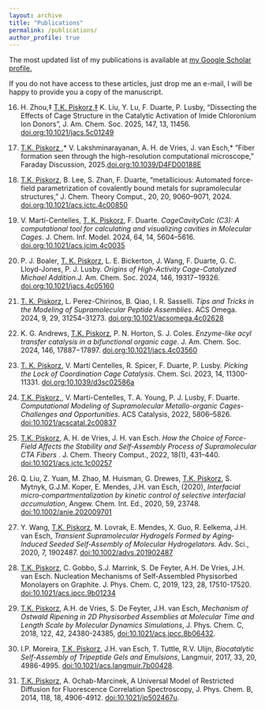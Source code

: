 ```yaml
---
layout: archive
title: "Publications"
permalink: /publications/
author_profile: true
---
```


The most updated list of my publications is available at <u><a href="https://scholar.google.pl/citations?user=DMmIVeoAAAAJ&hl=en">my Google Scholar profile</a>.</u>

If you do not have access to these articles, just drop me an e-mail, I will be happy to provide you a copy of the manuscript.

16. H. Zhou,‡ <u> T.K. Piskorz,‡</u> K. Liu, Y. Lu, F. Duarte, P. Lusby, “Dissecting the Effects of Cage Structure in the Catalytic Activation of Imide Chloronium Ion Donors”, J. Am. Chem. Soc. 2025, 147, 13, 11456. <a href='https://doi.org/10.1021/jacs.5c01249'>doi.org:10.1021/jacs.5c01249</a>

15. <u> T.K. Piskorz </u>,\* V. Lakshminarayanan, A. H. de Vries, J. van Esch,\* ”Fiber formation seen through the high-resolution computational microscope,” Faraday Discussion, 2025.<a href='http://dx.doi.org/10.1039/D4FD00188E'>doi.org:10.1039/D4FD00188E</a>

14. <u> T.K. Piskorz</u>, B. Lee, S. Zhan, F. Duarte, “metallicious: Automated force-field parametrization of covalently bound metals for supramolecular structures,” J. Chem. Theory Comput., 20, 20, 9060–9071, 2024. <a href="https://doi.org/10.1021/acs.jctc.4c00850">doi.org:10.1021/acs.jctc.4c00850</a>

13. V. Martí-Centelles, <u>T. K. Piskorz</u>, F. Duarte. <i>CageCavityCalc (C3): A computational tool for calculating and visualizing cavities in Molecular Cages</i>. J. Chem. Inf. Model. 2024, 64, 14, 5604–5616. <a href="https://doi.org/10.1021/acs.jcim.4c00355">doi.org:10.1021/acs.jcim.4c0035</a>

12. P. J. Boaler, <u>T. K. Piskorz</u>, L. E. Bickerton, J. Wang, F. Duarte, G. C. Lloyd-Jones, P. J. Lusby. <i>Origins of High-Activity Cage-Catalyzed Michael Addition</i>.J. Am. Chem. Soc. 2024, 146, 19317−19326. <a href="https://doi.org/10.1021/jacs.4c05160">doi.org:10.1021/jacs.4c05160</a>

11. <u> T. K. Piskorz</u>, L. Perez-Chirinos, B. Qiao, I. R. Sasselli. <i>Tips and Tricks in the Modeling of Supramolecular Peptide Assemblies</i>. ACS Omega.  2024, 9, 29, 31254–31273. <a href="https://doi.org/10.1021/acsomega.4c02628">doi.org:10.1021/acsomega.4c02628</a>

10. K. G. Andrews, <u> T.K. Piskorz</u>, P. N. Horton, S. J. Coles. <i>Enzyme-like acyl transfer catalysis in a bifunctional organic cage</i>. J. Am. Chem. Soc. 2024, 146, 17887−17897. <a href="https://doi.org/10.1021/jacs.4c03560">doi.org:10.1021/jacs.4c03560</a>

9. <u>T. K. Piskorz</u>, V. Martí Centelles, R. Spicer, F. Duarte, P. Lusby. <i>Picking the Lock of Coordination Cage Catalysis</i>. Chem. Sci. 2023, 14, 11300-11331. <a href="https://doi.org/10.1039/d3sc02586a">doi.org:10.1039/d3sc02586a</a>

8. <u>T.K. Piskorz,</u>, V. Martí-Centelles, T. A. Young, P. J. Lusby, F. Duarte. <i>Computational Modeling of Supramolecular Metallo-organic Cages-Challenges and Opportunities</i>. ACS Catalysis, 2022, 5806–5826. <a href="https://doi.org/10.1021/acscatal.2c00837">doi:10.1021/acscatal.2c00837</a>

7. <u> T.K. Piskorz</u>, A. H. de Vries, J. H. van Esch. <i> How the Choice of Force-Field Affects the Stability and Self-Assembly Process of Supramolecular CTA Fibers </i>. J. Chem. Theory Comput., 2022, 18(1), 431–440. <a href="https://doi.org/10.1021/acs.jctc.1c00257">doi:10.1021/acs.jctc.1c00257</a>

6. Q. Liu, Z. Yuan, M. Zhao, M. Huisman, G. Drewes, <u>T.K. Piskorz</u>, S. Mytnyk, G.J.M. Koper, E. Mendes, J.H. van Esch, (2020), <i>Interfacial micro‐compartmentalization by kinetic control of selective interfacial accumulation</i>, Angew. Chem. Int. Ed., 2020, 59, 23748. <a href="https://doi.org/10.1002/anie.202009701">doi:10.1002/anie.202009701</a>

5. Y. Wang, <u>T.K. Piskorz</u>, M. Lovrak, E. Mendes, X. Guo, R. Eelkema, J.H. van Esch, <i>Transient Supramolecular Hydrogels Formed by Aging‐Induced Seeded Self‐Assembly of Molecular Hydrogelators</i>. Adv. Sci., 2020, 7, 1902487. <a href="https://doi.org/10.1002/advs.201902487"> doi:10.1002/advs.201902487</a>

4. <u>T.K. Piskorz</u>, C. Gobbo, S.J. Marrink, S. De Feyter, A.H. De Vries, J.H. van Esch. Nucleation Mechanisms of Self-Assembled Physisorbed Monolayers on Graphite. J. Phys. Chem. C, 2019, 123, 28, 17510-17520. <a href="https://pubs.acs.org/doi/10.1021/acs.jpcc.9b01234"> doi:10.1021/acs.jpcc.9b01234</a>

3. <u>T.K. Piskorz</u>, A.H. de Vries, S. De Feyter, J.H. van Esch, <i>Mechanism of Ostwald Ripening in 2D Physisorbed Assemblies at Molecular Time and Length Scale by Molecular Dynamics Simulations</i>,
J. Phys. Chem. C, 2018, 122, 42, 24380-24385, <a href="https://doi.org/10.1021/acs.jpcc.8b06432">doi:10.1021/acs.jpcc.8b06432</a>.

2. I.P. Moreira, <u>T.K. Piskorz</u>, J.H. van Esch, T. Tuttle, R.V. Ulijn, <i>Biocatalytic Self-Assembly of Tripeptide Gels and Emulsions</i>, Langmuir, 2017, 33, 20, 4986-4995. <a href="https://doi.org/10.1021/acs.langmuir.7b00428">doi:10.1021/acs.langmuir.7b00428</a>.

1. <u>T.K. Piskorz</u>, A. Ochab-Marcinek, A Universal Model of Restricted Diffusion for Fluorescence Correlation Spectroscopy, J. Phys. Chem. B, 2014, 118, 18, 4906-4912. <a href="https://doi.org/10.1021/jp502467u">doi:10.1021/jp502467u</a>.
